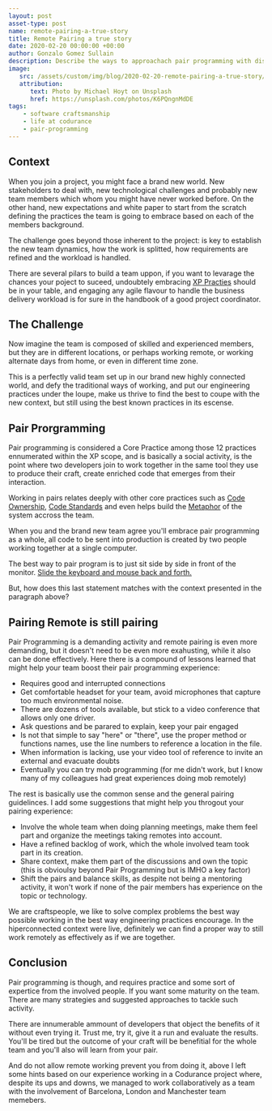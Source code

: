 ```yaml
---
layout: post
asset-type: post
name: remote-pairing-a-true-story
title: Remote Pairing a true story
date: 2020-02-20 00:00:00 +00:00
author: Gonzalo Gomez Sullain
description: Describe the ways to approachach pair programming with distributed teams from a personal experience
image:
   src: /assets/custom/img/blog/2020-02-20-remote-pairing-a-true-story/post-main.jpg
   attribution:
      text: Photo by Michael Hoyt on Unsplash
      href: https://unsplash.com/photos/K6PQngnMdDE
tags:
    - software craftsmanship
    - life at codurance
    - pair-programming
---
```


## Context

When you join a project, you might face a brand new world. New stakeholders to deal with, new technological challenges and probably new team members which whom you might have never worked before. On the other hand, new expectations and white paper to start from the scratch defining the practices the team is going to embrace based on each of the members background.

The challenge goes beyond those inherent to the project: is key to establish the new team dynamics, how the work is splitted, how requirements are refined and the workload is handled.

There are several pilars to build a team uppon, if you want to levarage the chances your poject to suceed, undoubtely embracing [XP Practies](http://www.extremeprogramming.org/) should be in your table, and engaging any agile flavour to handle the business delivery workload is for sure in the handbook of a good project coordinator.

## The Challenge
Now imagine the team is composed of skilled and experienced members, but they are in different locations, or perhaps working remote, or working alternate days from home, or even in different time zone.

This is a perfectly valid team set up in our brand new highly connected world, and defy the traditional ways of working, and put our engineering practices under the loupe, make us thrive to find the best to coupe with the new context, but still using the best known practices in its escense.
 
## Pair Prorgramming
Pair programming is considered a Core Practice among those 12 practices ennumerated within the XP scope, and is basically a social activity, is the point where two developers join to work together in the same tool they use to produce their craft, create enriched code that emerges from their interaction.

Working in pairs relates deeply with other core practices such as [Code Ownership](https://ronjeffries.com/xprog/what-is-extreme-programming/#collective), [Code Standards](https://ronjeffries.com/xprog/what-is-extreme-programming/#coding) and even helps build the [Metaphor](https://ronjeffries.com/xprog/what-is-extreme-programming/#metaphor) of the system accross the team.

When you and the brand new team agree you'll embrace pair programming as a whole, all code to be sent into production is created by two people working together at a single computer. 

The best way to pair program is to just sit side by side in front of the monitor. [Slide the keyboard and mouse back and forth.](http://www.extremeprogramming.org/rules/pair.html) 

But, how does this last statement matches with the context presented in the paragraph above?

## Pairing Remote is still pairing
Pair Programming is a demanding activity and remote pairing is even more demanding, but it doesn't need to be even more exahusting, while it also can be done effectively. Here there is a compound of lessons learned that might help your team boost their pair programming experience:

- Requires good and interrupted connections
- Get comfortable headset for your team, avoid microphones that capture too much environmental noise.
- There are dozens of tools available, but stick to a video conference that allows only one driver.
- Ask questions and be parared to explain, keep your pair engaged 
- Is not that simple to say "here" or "there", use the proper method or functions names, use the line numbers to reference a location in the file.
- When information is lacking, use your video tool of reference to invite an external and evacuate doubts
- Eventually you can try mob programming (for me didn't work, but I know many of my colleagues had great experiences doing mob remotely)

The rest is basically use the common sense and the general pairing guidelinces. I add some suggestions that might help you throgout your pairing experience:
- Involve the whole team when doing planning meetings, make them feel part and organize the meetings taking remotes into account.
- Have a refined backlog of work, which the whole involved team took part in its creation.
- Share context, make them part of the discussions and own the topic (this is obvioulsy beyond Pair Programming but is IMHO a key factor)
- Shift the pairs and balance skills, as despite not being a mentoring activity, it won't work if none of the pair members has experience on the topic or technology.

We are craftspeople, we like to solve complex problems the best way possible working in the best way engineering practices encourage. In the hiperconnected context were live, definitely we can find a proper way to still work remotely as effectively as if we are together.

## Conclusion
Pair programming is though, and requires practice and some sort of expertice from the involved people. If you want some maturity on the team. There are many strategies and suggested approaches to tackle such activity.

There are innumerable ammount of developers that object the benefits of it without even trying it. Trust me, try it, give it a run and evaluate the results. You'll be tired but the outcome of your craft will be benefitial for the whole team and you'll also will learn from your pair.

And do not allow remote working prevent you from doing it, above I left some hints based on our experience working in a Codurance project where, despite its ups and downs, we managed to work collaboratively as a team with the involvement of Barcelona, London and Manchester team memebers.
